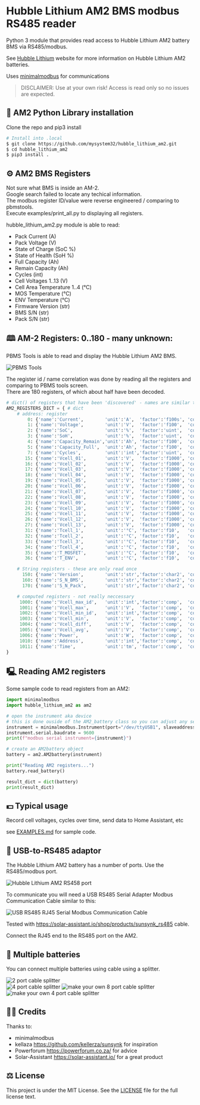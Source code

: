 # Hubble Lithium AM2 BMS modbus RS485 reader

Python 3 module that provides read access to Hubble Lithium AM2 battery BMS via RS485/modbus.

See [Hubble Lithium](https://www.hubblelithium.co.za/) website for more information on Hubble Lithium AM2 batteries.

Uses [minimalmodbus](https://github.com/pyhys/minimalmodbus/) for communications

> DISCLAIMER: Use at your own risk! Access is read only so no issues are expected.

## 📜 AM2 Python Library installation

Clone the repo and pip3 install
```bash
# Install into .local
$ git clone https://github.com/mysystem32/hubble_lithium_am2.git
$ cd hubble_lithium_am2
$ pip3 install .
```

## ⚙️ AM2 BMS Registers

Not sure what BMS is inside an AM-2.  
Google search failed to locate any techical information.  
The modbus register ID/value were reverse engineered / comparing to pbmstools.  
Execute examples/print_all.py to displaying all registers.

hubble_lithium_am2.py module is able to read:

- Pack Current (A)
- Pack Voltage (V)
- State of Charge (SoC %)
- State of Health (SoH %)
- Full Capacity (Ah)
- Remain Capacity (Ah)
- Cycles (int)
- Cell Voltages 1..13 (V)
- Cell Area Temperature 1..4 (°C)
- MOS Temperature (°C)
- ENV Temperature (°C)
- Firmware Version (str)
- BMS S/N (str)
- Pack S/N (str)

## 🕮 AM-2 Registers: 0..180 - many unknown:

PBMS Tools is able to read and display the Hubble Lithium AM2 BMS.  

![PBMS Tools](/images/PBMS-Tools-Battery-Status.png)

The register id / name correlation was done by reading all the registers and comparing to PBMS tools screen.  
There are 180 registers, of which about half have been decoded.

```python
# dict() of registers that have been 'discovered' - names are similar to PBMS Tools
AM2_REGISTERS_DICT = { # dict
    # address: register
        0: {'name':'Current',        'unit':'A',  'factor':'f100s', 'count':1},
        1: {'name':'Voltage',        'unit':'V',  'factor':'f100',  'count':1},
        2: {'name':'SoC',            'unit':'%',  'factor':'uint',  'count':1},
        3: {'name':'SoH',            'unit':'%',  'factor':'uint',  'count':1},
        4: {'name':'Capacity_Remain','unit':'Ah', 'factor':'f100',  'count':1},
        5: {'name':'Capacity_Full',  'unit':'Ah', 'factor':'f100',  'count':1},
        7: {'name':'Cycles',         'unit':'int','factor':'uint',  'count':1},
       15: {'name':'Vcell_01',       'unit':'V',  'factor':'f1000', 'count':1},
       16: {'name':'Vcell_02',       'unit':'V',  'factor':'f1000', 'count':1},
       17: {'name':'Vcell_03',       'unit':'V',  'factor':'f1000', 'count':1},
       18: {'name':'Vcell_04',       'unit':'V',  'factor':'f1000', 'count':1},
       19: {'name':'Vcell_05',       'unit':'V',  'factor':'f1000', 'count':1},
       20: {'name':'Vcell_06',       'unit':'V',  'factor':'f1000', 'count':1},
       21: {'name':'Vcell_07',       'unit':'V',  'factor':'f1000', 'count':1},
       22: {'name':'Vcell_08',       'unit':'V',  'factor':'f1000', 'count':1},
       23: {'name':'Vcell_09',       'unit':'V',  'factor':'f1000', 'count':1},
       24: {'name':'Vcell_10',       'unit':'V',  'factor':'f1000', 'count':1},
       25: {'name':'Vcell_11',       'unit':'V',  'factor':'f1000', 'count':1},
       26: {'name':'Vcell_12',       'unit':'V',  'factor':'f1000', 'count':1},
       27: {'name':'Vcell_13',       'unit':'V',  'factor':'f1000', 'count':1},
       31: {'name':'Tcell_1',        'unit':'°C', 'factor':'f10',   'count':1}, # Avg temp
       32: {'name':'Tcell_2',        'unit':'°C', 'factor':'f10',   'count':1}, # Avg temp
       33: {'name':'Tcell_3',        'unit':'°C', 'factor':'f10',   'count':1}, # Avg temp
       34: {'name':'Tcell_4',        'unit':'°C', 'factor':'f10',   'count':1}, # Avg temp
       35: {'name':'T_MOSFET',       'unit':'°C', 'factor':'f10',   'count':1},
       36: {'name':'T_ENV',          'unit':'°C', 'factor':'f10',   'count':1},

    # String registers - these are only read once
      150: {'name':'Version',        'unit':'str','factor':'char2', 'count':10},
      160: {'name':'S_N_BMS',        'unit':'str','factor':'char2', 'count':10},
      170: {'name':'S_N_Pack',       'unit':'str','factor':'char2', 'count':10},

    # computed registers - not really neccessary
     1000: {'name':'Vcell_max_id',   'unit':'int','factor':'comp',  'count':1},
     1001: {'name':'Vcell_max',      'unit':'V',  'factor':'comp',  'count':1},
     1002: {'name':'Vcell_min_id',   'unit':'int','factor':'comp',  'count':1},
     1003: {'name':'Vcell_min',      'unit':'V',  'factor':'comp',  'count':1},
     1004: {'name':'Vcell_diff',     'unit':'V',  'factor':'comp',  'count':1},
     1005: {'name':'Vcell_avg',      'unit':'V',  'factor':'comp',  'count':1},
     1006: {'name':'Power',          'unit':'W',  'factor':'comp',  'count':1},
     1010: {'name':'Address',        'unit':'int','factor':'comp',  'count':1},
     1011: {'name':'Time',           'unit':'tm', 'factor':'comp',  'count':1}
}
```

## 🖳 Reading AM2 registers

Some sample code to read registers from an AM2:

```python
import minimalmodbus
import hubble_lithium_am2 as am2

# open the instrument aka device
# this is done ouside of the AM2_battery class so you can adjust any serial settings
instrument = minimalmodbus.Instrument(port="/dev/ttyUSB1", slaveaddress=1, debug=False, close_port_after_each_call=True)
instrument.serial.baudrate = 9600
print(f"modbus serial instrument={instrument}")

# create an AM2battery object
battery = am2.AM2battery(instrument)

print("Reading AM2 registers...")
battery.read_battery()

result_dict = dict(battery)
print(result_dict)
```

## 💵 Typical usage

Record cell voltages, cycles over time, send data to Home Assistant, etc

see [EXAMPLES.md](/EXAMPLES.md) for sample code.

## 🔌 USB-to-RS485 adaptor

The Hubble Lithium AM2 battery has a number of ports.  Use the RS485/modbus port.

![Hubble Lithium AM2 RS458 port](/images/hubble-lithium-am2.jpg)

To communicate you will need a USB RS485 Serial Adapter Modbus Communication Cable similar to this:

![USB RS485 RJ45 Serial Modbus Communication Cable](/images/usb_rs485_rj45_cable.png)

Tested with <https://solar-assistant.io/shop/products/sunsynk_rs485> cable.

Connect the RJ45 end to the RS485 port on the AM2.

## 🔋 Multiple batteries

You can connect multiple batteries using cable using a splitter.

![2 port cable splitter](/images/splitter-2-port.png)  
![4 port cable splitter](/images/splitter-4-port.png) 
![make your own 8 port cable splitter](/images/splitter-make-your-own-8-port.png) 
![make your own 4 port cable splitter](/images/splitter-make-your-own-4-port.png) 

## 🙇‍♂️ Credits

Thanks to:
- minimalmodbus
- kellaza <https://github.com/kellerza/sunsynk> for inspiration
- Powerforum <https://powerforum.co.za/> for advice
- Solar-Assistant <https://solar-assistant.io/> for a great product

## ⚖️ License

This project is under the MIT License. See the [LICENSE](LICENSE) file for the full license text.

